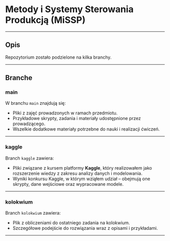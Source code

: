 # Metody i Systemy Sterowania Produkcją (MiSSP)

---

## Opis
Repozytorium zostało podzielone na kilka branchy.

---

## Branche

### **main**
W branchu `main` znajdują się:
- Pliki z zajęć prowadzonych w ramach przedmiotu.
- Przykładowe skrypty, zadania i materiały udostępnione przez prowadzącego.
- Wszelkie dodatkowe materiały potrzebne do nauki i realizacji ćwiczeń.

---

### **kaggle**
Branch `kaggle` zawiera:
- Pliki związane z kursem platformy **Kaggle**, który realizowałem jako rozszerzenie wiedzy z zakresu analizy danych i modelowania.
- Wyniki konkursu Kaggle, w którym wziąłem udział – obejmują one skrypty, dane wejściowe oraz wypracowane modele.

---

### **kolokwium**
Branch `kolokwium` zawiera:
- Plik z obliczeniami do ostatniego zadania na kolokwium.
- Szczegółowe podejście do rozwiązania wraz z opisami i przykładami.

---
